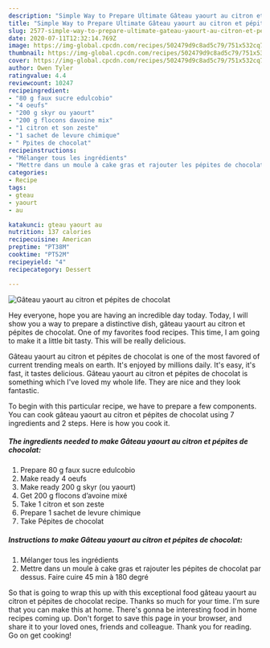 ```yaml
---
description: "Simple Way to Prepare Ultimate Gâteau yaourt au citron et pépites de chocolat"
title: "Simple Way to Prepare Ultimate Gâteau yaourt au citron et pépites de chocolat"
slug: 2577-simple-way-to-prepare-ultimate-gateau-yaourt-au-citron-et-pepites-de-chocolat
date: 2020-07-11T12:32:14.769Z
image: https://img-global.cpcdn.com/recipes/502479d9c8ad5c79/751x532cq70/gateau-yaourt-au-citron-et-pepites-de-chocolat-photo-principale-de-la-recette.jpg
thumbnail: https://img-global.cpcdn.com/recipes/502479d9c8ad5c79/751x532cq70/gateau-yaourt-au-citron-et-pepites-de-chocolat-photo-principale-de-la-recette.jpg
cover: https://img-global.cpcdn.com/recipes/502479d9c8ad5c79/751x532cq70/gateau-yaourt-au-citron-et-pepites-de-chocolat-photo-principale-de-la-recette.jpg
author: Owen Tyler
ratingvalue: 4.4
reviewcount: 10247
recipeingredient:
- "80 g faux sucre edulcobio"
- "4 oeufs"
- "200 g skyr ou yaourt"
- "200 g flocons davoine mix"
- "1 citron et son zeste"
- "1 sachet de levure chimique"
- " Ppites de chocolat"
recipeinstructions:
- "Mélanger tous les ingrédients"
- "Mettre dans un moule à cake gras et rajouter les pépites de chocolat par dessus. Faire cuire 45 min à 180 degré"
categories:
- Recipe
tags:
- gteau
- yaourt
- au

katakunci: gteau yaourt au 
nutrition: 137 calories
recipecuisine: American
preptime: "PT38M"
cooktime: "PT52M"
recipeyield: "4"
recipecategory: Dessert

---
```



![Gâteau yaourt au citron et pépites de chocolat](https://img-global.cpcdn.com/recipes/502479d9c8ad5c79/751x532cq70/gateau-yaourt-au-citron-et-pepites-de-chocolat-photo-principale-de-la-recette.jpg)

Hey everyone, hope you are having an incredible day today. Today, I will show you a way to prepare a distinctive dish, gâteau yaourt au citron et pépites de chocolat. One of my favorites food recipes. This time, I am going to make it a little bit tasty. This will be really delicious.



Gâteau yaourt au citron et pépites de chocolat is one of the most favored of current trending meals on earth. It's enjoyed by millions daily. It's easy, it's fast, it tastes delicious. Gâteau yaourt au citron et pépites de chocolat is something which I've loved my whole life. They are nice and they look fantastic.


To begin with this particular recipe, we have to prepare a few components. You can cook gâteau yaourt au citron et pépites de chocolat using 7 ingredients and 2 steps. Here is how you cook it.

<!--inarticleads1-->

##### The ingredients needed to make Gâteau yaourt au citron et pépites de chocolat:

1. Prepare 80 g faux sucre edulcobio
1. Make ready 4 oeufs
1. Make ready 200 g skyr (ou yaourt)
1. Get 200 g flocons d’avoine mixé
1. Take 1 citron et son zeste
1. Prepare 1 sachet de levure chimique
1. Take  Pépites de chocolat




<!--inarticleads2-->

##### Instructions to make Gâteau yaourt au citron et pépites de chocolat:

1. Mélanger tous les ingrédients
1. Mettre dans un moule à cake gras et rajouter les pépites de chocolat par dessus. Faire cuire 45 min à 180 degré




So that is going to wrap this up with this exceptional food gâteau yaourt au citron et pépites de chocolat recipe. Thanks so much for your time. I'm sure that you can make this at home. There's gonna be interesting food in home recipes coming up. Don't forget to save this page in your browser, and share it to your loved ones, friends and colleague. Thank you for reading. Go on get cooking!
